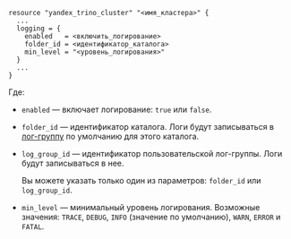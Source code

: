 ```hcl
resource "yandex_trino_cluster" "<имя_кластера>" {
  ...
  logging = {
    enabled   = <включить_логирование>
    folder_id = <идентификатор_каталога>
    min_level = "<уровень_логирования>"
  }
  ...
}
```

Где:

* `enabled` — включает логирование: `true` или `false`.
* `folder_id` — идентификатор каталога. Логи будут записываться в [лог-группу](../../../logging/concepts/log-group.md) по умолчанию для этого каталога.
* `log_group_id` — идентификатор пользовательской лог-группы. Логи будут записываться в нее.

    Вы можете указать только один из параметров: `folder_id` или `log_group_id`.

* `min_level` — минимальный уровень логирования. Возможные значения: `TRACE`, `DEBUG`, `INFO` (значение по умолчанию), `WARN`, `ERROR` и `FATAL`.
